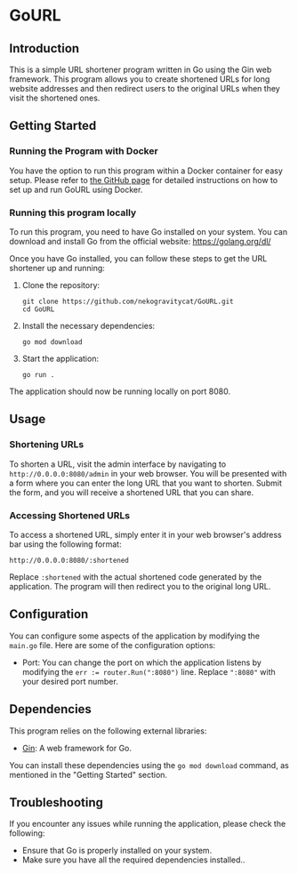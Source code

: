 # GoURL

## Introduction

This is a simple URL shortener program written in Go using the Gin web framework. This program allows you to create shortened URLs for long website addresses and then redirect users to the original URLs when they visit the shortened ones.

## Getting Started

### Running the Program with Docker

You have the option to run this program within a Docker container for easy setup. Please refer to [the GitHub page](https://github.com/nekogravitycat/GoURL-Server) for detailed instructions on how to set up and run GoURL using Docker.

### Running this program locally

To run this program, you need to have Go installed on your system. You can download and install Go from the official website: https://golang.org/dl/

Once you have Go installed, you can follow these steps to get the URL shortener up and running:

1. Clone the repository:

   ```shell
   git clone https://github.com/nekogravitycat/GoURL.git
   cd GoURL
   ```

2. Install the necessary dependencies:

   ```shell
   go mod download
   ```

3. Start the application:

   ```shell
   go run .
   ```

The application should now be running locally on port 8080.

## Usage

### Shortening URLs

To shorten a URL, visit the admin interface by navigating to `http://0.0.0.0:8080/admin` in your web browser. You will be presented with a form where you can enter the long URL that you want to shorten. Submit the form, and you will receive a shortened URL that you can share.

### Accessing Shortened URLs

To access a shortened URL, simply enter it in your web browser's address bar using the following format:

```
http://0.0.0.0:8080/:shortened
```

Replace `:shortened` with the actual shortened code generated by the application. The program will then redirect you to the original long URL.

## Configuration

You can configure some aspects of the application by modifying the `main.go` file. Here are some of the configuration options:

- Port: You can change the port on which the application listens by modifying the `err := router.Run(":8080")` line. Replace `":8080"` with your desired port number.

## Dependencies

This program relies on the following external libraries:

- [Gin](https://github.com/gin-gonic/gin): A web framework for Go.

You can install these dependencies using the `go mod download` command, as mentioned in the "Getting Started" section.

## Troubleshooting

If you encounter any issues while running the application, please check the following:

- Ensure that Go is properly installed on your system.
- Make sure you have all the required dependencies installed..
